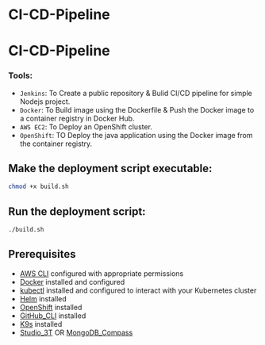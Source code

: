 # CI-CD-Pipeline
# CI-CD-Pipeline





### Tools: 
 - `Jenkins`: To Create a public repository & Bulid  CI/CD pipeline for  simple Nodejs project.
 - `Docker`: To Build  image using the Dockerfile & Push the Docker image to a container registry in Docker Hub.
 - `AWS EC2`: To Deploy an OpenShift cluster.
 - `OpenShift`: TO  Deploy the java application using the Docker image from the container registry.




## Make the deployment script executable:

   ```bash
   chmod +x build.sh
   ```

## Run the deployment script:

   ```bash
   ./build.sh
   ```
 




## Prerequisites

- [AWS CLI](https://docs.aws.amazon.com/cli/latest/userguide/getting-started-install.html) configured with appropriate permissions
- [Docker](https://docs.docker.com/engine/install/) installed and configured
- [kubectl](https://kubernetes.io/docs/tasks/tools/) installed and configured to interact with your Kubernetes cluster
- [Helm](https://helm.sh/docs/intro/install/) installed
- [OpenShift](https://gist.github.com/mehdihasan/3399998cba54bdec78deb9be4a0) installed
- [GitHub_CLI](https://github.com/cli/cli) installed
- [K9s](https://k9scli.io/topics/install/) installed
- [Studio_3T](https://studio3t.com/download/) OR [MongoDB_Compass](https://www.mongodb.com/try/download/atlascli)




